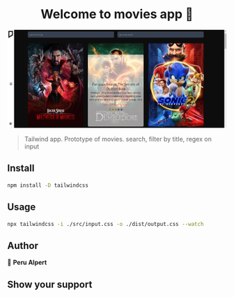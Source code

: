 <h1 align="center">Welcome to movies app 👋</h1>
<p>
  <a  target="_blank">
    <img alt="Documentation" src="./src/images/Capture.png"  />
  </a>

</p>

> Tailwind app. Prototype of movies.
> search,
> filter by title,
> regex on input

## Install

```sh
npm install -D tailwindcss
```

## Usage

```sh
npx tailwindcss -i ./src/input.css -o ./dist/output.css --watch
```

## Author

👤 **Peru Alpert**

## Show your support
